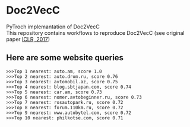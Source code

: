 # Doc2VecC
PyTroch implemantation of Doc2VecC <br>
This repository contains workflows to reproduce Doc2VecC (see original paper [ICLR, 2017](https://openreview.net/pdf?id=B1Igu2ogg))

## Here are some website queries

```python3 nearest_neighbors.py -topk 10 -doc y -query auto.am
>>>Top 1 nearest: auto.am, score 1.0
>>>Top 2 nearest: auto.drom.ru, score 0.76
>>>Top 3 nearest: avtomobil.az, score 0.75
>>>Top 4 nearest: blog.sbtjapan.com, score 0.74
>>>Top 5 nearest: car.am, score 0.73
>>>Top 6 nearest: nomer.avtobeginner.ru, score 0.73
>>>Top 7 nearest: rosautopark.ru, score 0.72
>>>Top 8 nearest: forum.110km.ru, score 0.72
>>>Top 9 nearest: www.autobytel.com, score 0.72
>>>Top 10 nearest: philkotse.com, score 0.71
```
